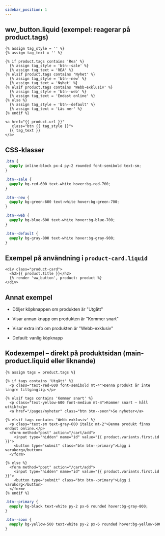 ```yaml
---
sidebar_position: 1
---
```

## ww_button.liquid (exempel: reagerar på product.tags)

```html5
{% assign tag_style = '' %}
{% assign tag_text = '' %}

{% if product.tags contains 'Rea' %}
  {% assign tag_style = 'btn--sale' %}
  {% assign tag_text = 'REA' %}
{% elsif product.tags contains 'Nyhet' %}
  {% assign tag_style = 'btn--new' %}
  {% assign tag_text = 'Nyhet' %}
{% elsif product.tags contains 'Webb-exklusiv' %}
  {% assign tag_style = 'btn--web' %}
  {% assign tag_text = 'Endast online' %}
{% else %}
  {% assign tag_style = 'btn--default' %}
  {% assign tag_text = 'Läs mer' %}
{% endif %}

<a href="{{ product.url }}"
   class="btn {{ tag_style }}">
  {{ tag_text }}
</a>
```

## CSS-klasser

```css
.btn {
  @apply inline-block px-4 py-2 rounded font-semibold text-sm;
}

.btn--sale {
  @apply bg-red-600 text-white hover:bg-red-700;
}

.btn--new {
  @apply bg-green-600 text-white hover:bg-green-700;
}

.btn--web {
  @apply bg-blue-600 text-white hover:bg-blue-700;
}

.btn--default {
  @apply bg-gray-800 text-white hover:bg-gray-900;
}
```

## Exempel på användning i ```product-card.liquid```

```
<div class="product-card">
  <h2>{{ product.title }}</h2>
  {% render 'ww_button', product: product %}
</div>
```

## Annat exempel

- Döljer köpknappen om produkten är "Utgått"

- Visar annan knapp om produkten är "Kommer snart"

- Visar extra info om produkten är "Webb-exklusiv"

- Default: vanlig köpknapp

## Kodexempel – direkt på produktsidan (main-product.liquid eller liknande)

```
{% assign tags = product.tags %}

{% if tags contains 'Utgått' %}
  <p class="text-red-600 font-semibold mt-4">Denna produkt är inte längre tillgänglig.</p>

{% elsif tags contains 'Kommer snart' %}
  <p class="text-yellow-600 font-medium mt-4">Kommer snart – håll utkik!</p>
  <a href="/pages/nyheter" class="btn btn--soon">Se nyheter</a>

{% elsif tags contains 'Webb-exklusiv' %}
  <p class="text-sm text-gray-600 italic mt-2">Denna produkt finns endast online.</p>
  <form method="post" action="/cart/add">
    <input type="hidden" name="id" value="{{ product.variants.first.id }}">
    <button type="submit" class="btn btn--primary">Lägg i varukorg</button>
  </form>

{% else %}
  <form method="post" action="/cart/add">
    <input type="hidden" name="id" value="{{ product.variants.first.id }}">
    <button type="submit" class="btn btn--primary">Lägg i varukorg</button>
  </form>
{% endif %}
```

```css
.btn--primary {
  @apply bg-black text-white py-2 px-6 rounded hover:bg-gray-800;
}

.btn--soon {
  @apply bg-yellow-500 text-white py-2 px-6 rounded hover:bg-yellow-600;
}
```
